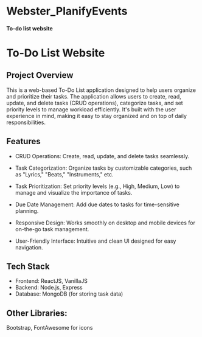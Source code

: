 # Webster_PlanifyEvents
#### To-do list website 
# To-Do List Website
## Project Overview
This is a web-based To-Do List application designed to help users organize and prioritize their tasks. The application allows users to create, read, update, and delete tasks (CRUD operations), categorize tasks, and set priority levels to manage workload efficiently. It's built with the user experience in mind, making it easy to stay organized and on top of daily responsibilities.

## Features
- CRUD Operations: Create, read, update, and delete tasks seamlessly.  

- Task Categorization: Organize tasks by customizable categories, such as "Lyrics," "Beats," "Instruments," etc.  

- Task Prioritization: Set priority levels (e.g., High, Medium, Low) to manage and visualize the importance of tasks.  

- Due Date Management: Add due dates to tasks for time-sensitive planning.  

- Responsive Design: Works smoothly on desktop and mobile devices for on-the-go task management.  

- User-Friendly Interface: Intuitive and clean UI designed for easy navigation.  

## Tech Stack
- Frontend: ReactJS, VanillaJS
-  Backend: Node.js, Express
- Database: MongoDB (for storing task data)

## Other Libraries:   
Bootstrap, FontAwesome for icons
